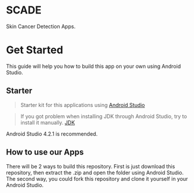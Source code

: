# SCADE
Skin Cancer Detection Apps.

# Get Started

This guide will help you how to build this app on your own using Android Studio.


## Starter

> Starter kit for this applications using [Android Studio](https://github.com/facebook/create-react-app)

> If you got problem when installing JDK through Android Studio, try to install it manually. [JDK](https://www.oracle.com/java/technologies/javase/javase-jdk8-downloads.html)

Android Studio 4.2.1 is recommended.

## How to use our Apps

There will be 2 ways to build this repository. First is just download this repository, then extract the .zip and open the folder using Android Studio.
The second way, you could fork this repository and clone it yourself in your Android Studio.
